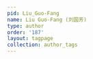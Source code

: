 ```yaml
---
pid: Liu_Guo-Fang
name: Liu Guo-Fang (刘国芳)
type: author
order: '187'
layout: tagpage
collection: author_tags
---
```

